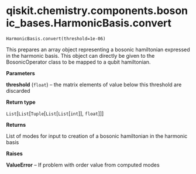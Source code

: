 # qiskit.chemistry.components.bosonic\_bases.HarmonicBasis.convert

`HarmonicBasis.convert(threshold=1e-06)`

This prepares an array object representing a bosonic hamiltonian expressed in the harmonic basis. This object can directly be given to the BosonicOperator class to be mapped to a qubit hamiltonian.

**Parameters**

**threshold** (`float`) – the matrix elements of value below this threshold are discarded

**Return type**

`List`\[`List`\[`Tuple`\[`List`\[`List`\[`int`]], `float`]]]

**Returns**

List of modes for input to creation of a bosonic hamiltonian in the harmonic basis

**Raises**

**ValueError** – If problem with order value from computed modes

